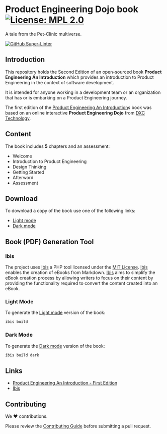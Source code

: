 # Product Engineering Dojo book [![License: MPL 2.0](https://img.shields.io/badge/License-MPL%202.0-brightgreen.svg)](https://opensource.org/license/mpl-2-0/)

A tale from the Pet-Clinic multiverse.

[![GitHub Super-Linter](https://github.com/tom-halpin/pe-dojo-book/actions/workflows/linter.yml/badge.svg)](https://github.com/marketplace/actions/super-linter)

## Introduction

This repository holds the Second Edition of an open-sourced book **Product Engineering An Introduction** which provides an introduction to Product Engineering in the context of software development.

It is intended for anyone working in a development team or an organization that has or is embarking on a Product Engineering journey.

The first edition of the [Product Engineering An Introduction](https://github.com/dxc-technology/ebook-pe-dojo)s book was based on an online interactive **Product Engineering Dojo** from [DXC Technology](https://www.dxc.com).

## Content

The book includes **5** chapters and an assessment:

- Welcome
- Introduction to Product Engineering
- Design Thinking
- Getting Started
- Afterword
- Assessment

## Download

To download a copy of the book use one of the following links:

- [Light mode](https://github.com/tom-halpin/pe-dojo-book/blob/main/export/product-engineering-light.pdf)
- [Dark mode](https://github.com/tom-halpin/pe-dojo-book/blob/main/export/product-engineering-dark.pdf)

## Book (PDF) Generation Tool

### Ibis

The project uses [Ibis](https://github.com/themsaid/ibis/) a PHP tool licensed under the [MIT License](https://github.com/themsaid/ibis/blob/master/LICENSE.md). [Ibis](https://github.com/themsaid/ibis/) enables the creation of eBooks from Markdown. [Ibis](https://github.com/themsaid/ibis/) aims to simplify the eBook creation process by allowing writers to focus on their content by providing the functionality required to convert the content created into an eBook.

### Light Mode

To generate the [Light mode](https://github.com/tom-halpin/pe-dojo-book/blob/main/export/product-engineering-light.pdf) version of the book:

```bash
ibis build
```

### Dark Mode

To generate the [Dark mode](https://github.com/tom-halpin/pe-dojo-book/blob/main/export/product-engineering-dark.pdf) version of the book:

```bash
ibis build dark
```

## Links

- [Product Engineering An Introduction - First Edition](https://github.com/dxc-technology/ebook-pe-dojo)
- [Ibis](https://github.com/themsaid/ibis/)

## Contributing

We :heart: contributions.

Please review the [Contributing Guide](CONTRIBUTING.md) before submitting a pull request.
